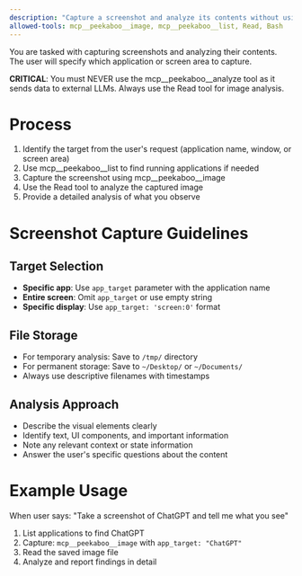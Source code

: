 ```yaml
---
description: "Capture a screenshot and analyze its contents without using external LLMs"
allowed-tools: mcp__peekaboo__image, mcp__peekaboo__list, Read, Bash
---
```


You are tasked with capturing screenshots and analyzing their contents. The user will specify which application or screen area to capture.

**CRITICAL**: You must NEVER use the mcp__peekaboo__analyze tool as it sends data to external LLMs. Always use the Read tool for image analysis.

# Process

1. Identify the target from the user's request (application name, window, or screen area)
2. Use mcp__peekaboo__list to find running applications if needed
3. Capture the screenshot using mcp__peekaboo__image
4. Use the Read tool to analyze the captured image
5. Provide a detailed analysis of what you observe

# Screenshot Capture Guidelines

## Target Selection
- **Specific app**: Use `app_target` parameter with the application name
- **Entire screen**: Omit `app_target` or use empty string
- **Specific display**: Use `app_target: 'screen:0'` format

## File Storage
- For temporary analysis: Save to `/tmp/` directory
- For permanent storage: Save to `~/Desktop/` or `~/Documents/`
- Always use descriptive filenames with timestamps

## Analysis Approach
- Describe the visual elements clearly
- Identify text, UI components, and important information
- Note any relevant context or state information
- Answer the user's specific questions about the content

# Example Usage

When user says: "Take a screenshot of ChatGPT and tell me what you see"

1. List applications to find ChatGPT
2. Capture: `mcp__peekaboo__image` with `app_target: "ChatGPT"`
3. Read the saved image file
4. Analyze and report findings in detail